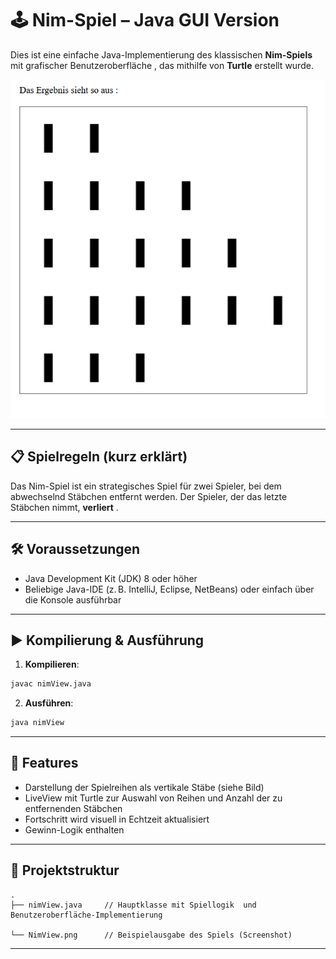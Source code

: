 # 🕹️ Nim-Spiel – Java GUI Version

Dies ist eine einfache Java-Implementierung des klassischen **Nim-Spiels** mit grafischer Benutzeroberfläche , das mithilfe von **Turtle**  erstellt wurde.

![Nim View](./NimView.png)

---

## 📋 Spielregeln (kurz erklärt)

Das Nim-Spiel ist ein strategisches Spiel für zwei Spieler, bei dem abwechselnd Stäbchen entfernt werden. Der Spieler, der das letzte Stäbchen nimmt, **verliert** .

---

## 🛠️ Voraussetzungen

- Java Development Kit (JDK) 8 oder höher
- Beliebige Java-IDE (z. B. IntelliJ, Eclipse, NetBeans) oder einfach über die Konsole ausführbar

---

## ▶️ Kompilierung & Ausführung

1. **Kompilieren**:

```bash
javac nimView.java
```

2. **Ausführen**:

```bash
java nimView
```

---

## 🎨 Features

- Darstellung der Spielreihen als vertikale Stäbe (siehe Bild)
- LiveView mit Turtle zur Auswahl von Reihen und Anzahl der zu entfernenden Stäbchen
- Fortschritt wird visuell in Echtzeit aktualisiert
- Gewinn-Logik  enthalten

---

## 📁 Projektstruktur

```
.
├── nimView.java     // Hauptklasse mit Spiellogik  und Benutzeroberfläche-Implementierung  

└── NimView.png      // Beispielausgabe des Spiels (Screenshot)
```

---

